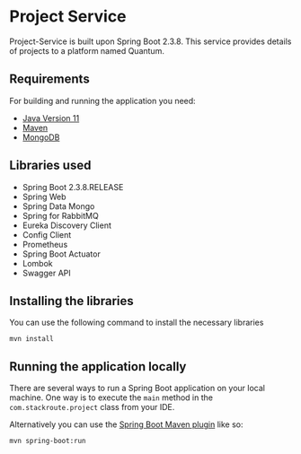# Project Service

Project-Service is built upon Spring Boot 2.3.8. This service provides details of projects to a platform named Quantum.

## Requirements

For building and running the application you need:

- [Java Version 11](https://docs.aws.amazon.com/corretto/latest/corretto-11-ug/downloads-list.html)
- [Maven](https://maven.apache.org)
- [MongoDB](https://www.mongodb.com)

## Libraries used

- Spring Boot 2.3.8.RELEASE
- Spring Web
- Spring Data Mongo
- Spring for RabbitMQ  
- Eureka Discovery Client
- Config Client
- Prometheus
- Spring Boot Actuator
- Lombok
- Swagger API

## Installing the libraries

You can use the following command to install the necessary libraries

```shell
mvn install
```

## Running the application locally

There are several ways to run a Spring Boot application on your local machine. One way is to execute the `main` method in the `com.stackroute.project` class from your IDE.

Alternatively you can use the [Spring Boot Maven plugin](https://docs.spring.io/spring-boot/docs/current/reference/html/build-tool-plugins-maven-plugin.html) like so:

```shell
mvn spring-boot:run
```

